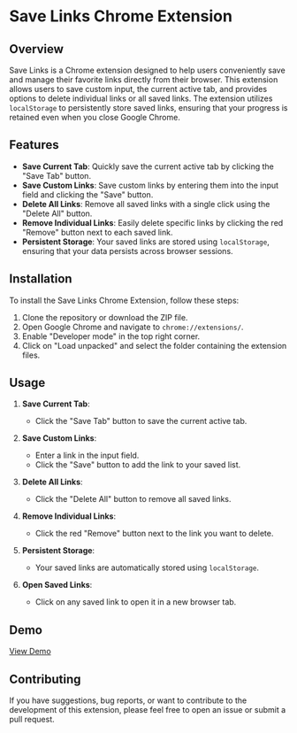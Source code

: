 # Save Links Chrome Extension

## Overview

Save Links is a Chrome extension designed to help users conveniently save and manage their favorite links directly from their browser. This extension allows users to save custom input, the current active tab, and provides options to delete individual links or all saved links. The extension utilizes `localStorage` to persistently store saved links, ensuring that your progress is retained even when you close Google Chrome.

## Features

- **Save Current Tab**: Quickly save the current active tab by clicking the "Save Tab" button.
- **Save Custom Links**: Save custom links by entering them into the input field and clicking the "Save" button.
- **Delete All Links**: Remove all saved links with a single click using the "Delete All" button.
- **Remove Individual Links**: Easily delete specific links by clicking the red "Remove" button next to each saved link.
- **Persistent Storage**: Your saved links are stored using `localStorage`, ensuring that your data persists across browser sessions.

## Installation

To install the Save Links Chrome Extension, follow these steps:

1. Clone the repository or download the ZIP file.
2. Open Google Chrome and navigate to `chrome://extensions/`.
3. Enable "Developer mode" in the top right corner.
4. Click on "Load unpacked" and select the folder containing the extension files.

## Usage

1. **Save Current Tab**:
   - Click the "Save Tab" button to save the current active tab.

2. **Save Custom Links**:
   - Enter a link in the input field.
   - Click the "Save" button to add the link to your saved list.

3. **Delete All Links**:
   - Click the "Delete All" button to remove all saved links.

4. **Remove Individual Links**:
   - Click the red "Remove" button next to the link you want to delete.

5. **Persistent Storage**:
   - Your saved links are automatically stored using `localStorage`.

6. **Open Saved Links**:
   - Click on any saved link to open it in a new browser tab.
  
## Demo

[View Demo](https://parin-parikh.github.io/Save-Links/) 

## Contributing

If you have suggestions, bug reports, or want to contribute to the development of this extension, please feel free to open an issue or submit a pull request.
